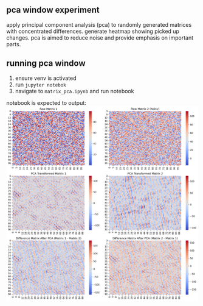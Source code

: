 ## pca window experiment
apply principal component analysis (pca) to randomly generated matrices with concentrated differences. generate heatmap showing picked up changes. pca is aimed to reduce noise and provide emphasis on important parts.

## running pca window
1. ensure venv is activated
2. run `jupyter notebok`
3. navigate to `matrix_pca.ipynb` and run notebook

notebook is expected to output:
![Pca Window](out/matrix_pca.png)
